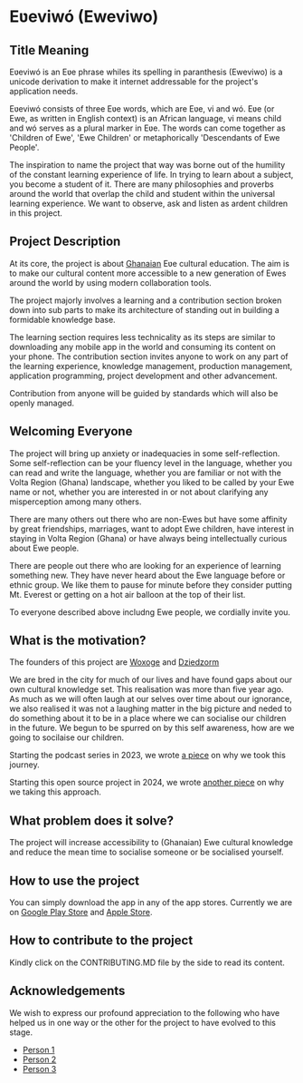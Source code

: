 
# Eʋeviwó (Eweviwo)




## Title Meaning

Eʋeviwó is an Eʋe phrase whiles its spelling in paranthesis (Eweviwo) is a unicode derivation to make it internet addressable for 	the project's application needs.

Eʋeviwó consists of three Eʋe words, which are Eʋe, vi and wó. Eʋe (or Ewe, as written in English context) is an African language, vi means child and wó serves as a plural marker in Eʋe. The words can come together as 'Children of Ewe', 'Ewe Children' or metaphorically 'Descendants of Ewe People'. 

The inspiration to name the project that way was borne out of the humility of the constant learning experience of life. In trying to learn about a subject, you become a student of it. There are many philosophies and proverbs around the world that overlap the child and student within the universal learning experience. We want to observe, ask and listen as ardent children in this project. 
## Project Description

At its core, the project is about [Ghanaian](https://en.wikipedia.org/wiki/Ghana) Eʋe cultural education. The aim is to make our cultural content more accessible to a new generation of Ewes around the world by using modern collaboration tools. 

The project majorly involves a learning and a contribution section broken down into sub parts to make its architecture of standing out in building a formidable knowledge base. 

The learning section requires less technicality as its steps are similar to downloading any mobile app in the world and consuming its content on your phone. The contribution section invites anyone to work on any part of the learning experience, knowledge management, production management, application programming, project development and other advancement. 

Contribution from anyone will be guided by standards which will also be openly managed. 
## Welcoming Everyone

The project will bring up anxiety or inadequacies in some self-reflection. Some self-reflection can be your fluency level in the language, whether you can read and write the language, whether you are familiar or not with the Volta Region (Ghana) landscape, whether you liked to be called by your Ewe name or not, whether you are interested in or not about clarifying any misperception among many others. 

There are many others out there who are non-Ewes but have some affinity by great friendships, marriages, want to adopt Ewe children, have interest in staying in Volta Region (Ghana) or have always being intellectually curious about Ewe people. 

There are people out there who are looking for an experience of learning something new. They have never heard about the Ewe language before or ethnic group. We like them to pause for  minute before they consider putting Mt. Everest or getting on a hot air balloon at the top of their list. 

To everyone described above includng Ewe people, we cordially invite you.  
## What is the motivation?

The founders of this project are [Woxoge](https://www.facebook.com/vdumashie) and [Dziedzorm](https://x.com/ocloothinks)

We are bred in the city for much of our lives and have found gaps about our own cultural knowledge set. This realisation was more than five year ago. As much as we will often laugh at our selves over time about our ignorance, we also realised it was not a laughing matter in the big picture and neded to do something about it to be in a place where we can socialise our children in the future. We begun to be spurred on by this self awareness, how are we going to socilaise our children. 

Starting the podcast series in 2023, we wrote [a piece](https://eweviwo.substack.com/p/corporate-culture-and-self-transcendence) on why we took this journey. 

Starting this open source project in 2024, we wrote [another piece]() on why we taking this approach.
## What problem does it solve?

The project will increase accessibility to (Ghanaian) Ewe cultural knowledge and reduce the mean time to socialise someone or be socialised yourself. 
## How to use the project

You can simply download the app in any of the app stores. Currently we are on [Google Play Store]() and [Apple Store](). 
## How to contribute to the project

Kindly click on the CONTRIBUTING.MD file by the side to read its content.
## Acknowledgements

We wish to express our profound appreciation to the following who have helped us in one way or the other for the project to have evolved to this stage. 

 - [Person 1]()
 - [Person 2]()
 - [Person 3]()

